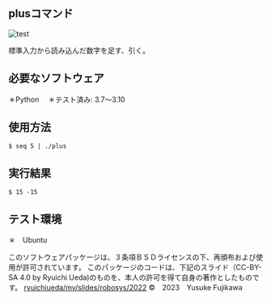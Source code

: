 ## plusコマンド
![test](https://github.com/YusukeFujikawa537/robosys2023/actions/workflows/test.yml/badge.svg)

標準入力から読み込んだ数字を足す、引く。

## 必要なソフトウェア
＊Python
　＊テスト済み: 3.7～3.10

## 使用方法
```
$ seq 5 | ./plus
```
## 実行結果
```
$ 15 -15
```
## テスト環境
＊　Ubuntu

このソフトウェアパッケージは、３条項ＢＳＤライセンスの下、再頒布および使用が許可されています。
このパッケージのコードは、下記のスライド（CC-BY-SA 4.0 by Ryuichi Ueda)のものを、本人の許可を得て自身の著作としたものです。
[ryuichiueda/my/slides/robosys/2022](https://github.com/ryuichiueda/my_slides/tree/master/robosys2022)
©　2023　Yusuke Fujikawa

